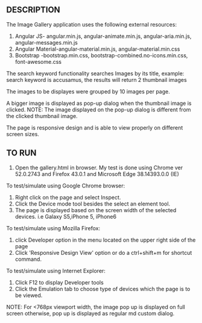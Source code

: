 
 DESCRIPTION 
 ------------
 The Image Gallery application uses the following external resources:
 1. Angular JS-	angular.min.js, angular-animate.min.js, angular-aria.min.js, angular-messages.min.js
 2. Angular Material-angular-material.min.js, angular-material.min.css
 3. Bootstrap -bootstrap.min.css, bootstrap-combined.no-icons.min.css, font-awesome.css 
 
 The search keyword functionality searches Images by its title, 
 example: 
 search keyword is accusamus, the results will return 2 thumbnail images
 
 The images to be displayes were grouped by 10 images per page. 
 
 A bigger image is displayed as pop-up dialog when the thumbnail image is clicked.
 NOTE: The image displayed on the pop-up dialog is different from the clicked thumbnail image.
 
 The page is responsive design and is able to view properly on different screen sizes.
 
  
 TO RUN
 -------
 1. Open the gallery.html in browser.
 My test is done using Chrome ver 52.0.2743 and Firefox 43.0.1 and Microsoft Edge 38.14393.0.0 (IE)
 
 To test/simulate using Google Chrome browser:
 1. Right click on the page and select Inspect.
 2. Click the Device mode tool besides the select an element tool.
 3. The page is displayed based on the screen width of the selected devices. i.e Galaxy S5,iPhone 5, iPhone6
 
 To test/simulate using Mozilla Firefox:
 1. click Developer option in the menu located on the upper right side of the page
 2. Click 'Responsive Design View' option or do a ctrl+shift+m for shortcut command.
 
 To test/simulate using Internet Explorer:
 1. Click F12 to display Developer tools
 2. Click the Emulation tab to choose type of devices which the page is to be viewed.
 
 NOTE: For <768px viewport width, the image pop up is displayed on full screen otherwise,
 pop up is displayed as regular md custom dialog.
 
